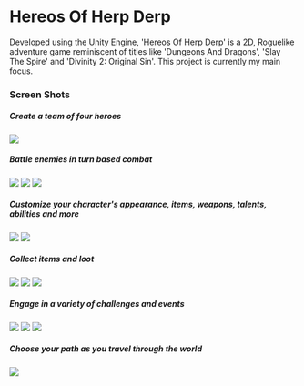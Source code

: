 # Hereos Of Herp Derp
 Developed using the Unity Engine, 'Hereos Of Herp Derp' is a 2D, Roguelike adventure game reminiscent of titles like 'Dungeons And Dragons', 'Slay The Spire' and 'Divinity 2: Original Sin'. This project is currently my main focus.
### Screen Shots

##### Create a team of four heroes
![](Game%20Still%20Images/Team_Builder_Screen.png)

##### Battle enemies in turn based combat
![](Game%20Still%20Images/Conbat_1.png)
![](Game%20Still%20Images/Combat_2.png)
![](Game%20Still%20Images/Combat_3.png)

##### Customize your character's appearance, items, weapons, talents, abilities and more
![](Game%20Still%20Images/Character_Sheet.png)
![](Game%20Still%20Images/Talent_Tree.png)

##### Collect items and loot
![](Game%20Still%20Images/Loot_Screen.png)
![](Game%20Still%20Images/Item_Reward_Screen.png)
![](Game%20Still%20Images/State_Reward_Screen.png)

##### Engage in a variety of challenges and events
![](Game%20Still%20Images/Camp_Site_Screen.png)
![](Game%20Still%20Images/Shop_Event.png)
![](Game%20Still%20Images/Kings_Blessing_Event.png)

##### Choose your path as you travel through the world
![](Game%20Still%20Images/World_Map.png)
